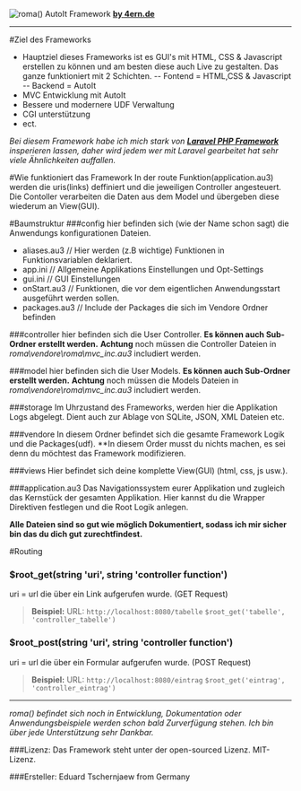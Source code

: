 ![roma() AutoIt Framework](http://4ern.de/4ern/wp-content/uploads/2016/11/roma_logo.png)
**[by 4ern.de](http://www.4ern.de)**

---

#Ziel des Frameworks
- Hauptziel dieses Frameworks ist es GUI's mit HTML, CSS & Javascript erstellen zu können und am besten diese auch Live zu gestalten. Das ganze funktioniert mit 2 Schichten.
	-- Fontend = HTML,CSS & Javascript
	-- Backend = AutoIt
- MVC Entwicklung mit AutoIt
- Bessere und modernere UDF Verwaltung
- CGI unterstützung
- ect.

_Bei diesem Framework habe ich mich stark von [**Laravel _PHP_ Framework** ](https://laravel.com/) insperieren lassen, daher wird jedem wer mit Laravel gearbeitet hat sehr viele Ähnlichkeiten auffallen._

#Wie funktioniert das Framework
In der route Funktion(application.au3) werden die uris(links) deffiniert und die jeweiligen Controller angesteuert.
Die Contoller verarbeiten die Daten aus dem Model und übergeben diese wiederum an View(GUI).

#Baumstruktur
###config
hier befinden sich (wie der Name schon sagt) die Anwendungs konfigurationen Dateien.

- aliases.au3 	// Hier werden (z.B wichtige) Funktionen in Funktionsvariablen deklariert.
- app.ini 		// Allgemeine Applikations Einstellungen und Opt-Settings
- gui.ini 		// GUI Einstellungen
- onStart.au3	// Funktionen, die vor dem eigentlichen Anwendungsstart ausgeführt werden sollen.
- packages.au3 	// Include der Packages die sich im Vendore Ordner befinden

###controller
hier befinden sich die User Controller. __Es können auch Sub-Ordner erstellt werden.__
**Achtung** noch müssen die Controller Dateien in *roma\vendore\roma\mvc_inc.au3* includiert werden.

###model
hier befinden sich die User Models. __Es können auch Sub-Ordner erstellt werden.__
**Achtung** noch müssen die Models Dateien in *roma\vendore\roma\mvc_inc.au3* includiert werden.

###storage
Im Uhrzustand des Frameworks, werden hier die Applikation Logs abgelegt.
Dient auch zur Ablage von SQLite, JSON, XML Dateien etc. 

###vendore
In diesem Ordner befindet sich die gesamte Framework Logik und die Packages(udf).
**In diesem Order musst du nichts machen, es sei denn du möchtest das Framework modifizieren.

###views
Hier befindet sich deine komplette View(GUI) (html, css, js usw.).

###application.au3
Das Navigationssystem eurer Applikation und zugleich das Kernstück der gesamten Applikation.
Hier kannst du die Wrapper Direktiven festlegen und die Root Logik anlegen.

**Alle Dateien sind so gut wie möglich Dokumentiert, sodass ich mir sicher bin das du dich gut zurechtfindest.**

#Routing
### **$root_get(string 'uri', string 'controller function')**
uri = url die über ein Link aufgerufen wurde. (GET Request)
> **Beispiel:** 
> URL: `http://localhost:8080/tabelle`
> `$root_get('tabelle', 'controller_tabelle')`

### **$root_post(string 'uri', string 'controller function')**
uri = url die über ein Formular aufgerufen wurde. (POST Request)
> **Beispiel:** 
> URL: `http://localhost:8080/eintrag`
> `$root_get('eintrag', 'controller_eintrag')`

---
_roma() befindet sich noch in Entwicklung, Dokumentation oder Anwendungsbeispiele werden schon bald Zurverfügung stehen._
_Ich bin über jede Unterstützung sehr Dankbar._

###Lizenz:
Das Framework steht unter der open-sourced Lizenz.
MIT-Lizenz.

###Ersteller:
Eduard Tschernjaew
from Germany
